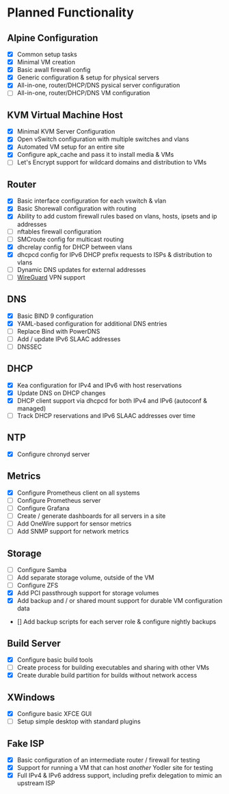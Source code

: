 # Planned Functionality

## Alpine Configuration
- [x] Common setup tasks
- [x] Minimal VM creation
- [x] Basic awall firewall config
- [x] Generic configuration & setup for physical servers
- [x] All-in-one, router/DHCP/DNS pysical server configuration
- [ ] All-in-one, router/DHCP/DNS VM configuration

## KVM Virtual Machine Host
- [x] Minimal KVM Server Configuration
- [x] Open vSwitch configuration with multiple switches and vlans
- [x] Automated VM setup for an entire site
- [x] Configure apk_cache and pass it to install media & VMs
- [ ] Let's Encrypt support for wildcard domains and distribution to VMs

## Router
- [x] Basic interface configuration for each vswitch & vlan
- [x] Basic Shorewall configuration with routing
- [x] Ability to add custom firewall rules based on vlans, hosts, ipsets and ip addresses
- [ ] nftables firewall configuration
- [ ] SMCroute config for multicast routing
- [x] dhcrelay config for DHCP between vlans
- [x] dhcpcd config for IPv6 DHCP prefix requests to ISPs & distribution to vlans
- [ ] Dynamic DNS updates for external addresses
- [ ] [WireGuard](https://www.wireguard.com/) VPN support

## DNS
- [x] Basic BIND 9 configuration
- [x] YAML-based configuration for additional DNS entries
- [ ] Replace Bind with PowerDNS
- [ ] Add / update IPv6 SLAAC addresses
- [ ] DNSSEC

## DHCP
- [x] Kea configuration for IPv4 and IPv6 with host reservations
- [x] Update DNS on DHCP changes
- [x] DHCP client support via dhcpcd for both IPv4 and IPv6 (autoconf & managed)
- [ ] Track DHCP reservations and IPv6 SLAAC addresses over time

## NTP
- [x] Configure chronyd server

## Metrics
- [x] Configure Prometheus client on all systems
- [ ] Configure Prometheus server
- [ ] Configure Grafana
- [ ] Create / generate dashboards for all servers in a site
- [ ] Add OneWire support for sensor metrics
- [ ] Add SNMP support for network metrics

## Storage
- [ ] Configure Samba
- [ ] Add separate storage volume, outside of the VM
- [ ] Configure ZFS
- [x] Add PCI passthrough support for storage volumes
- [x] Add backup and / or shared mount support for durable VM configuration data
- [] Add backup scripts for each server role & configure nightly backups

## Build Server
- [x] Configure basic build tools
- [ ] Create process for building executables and sharing with other VMs
- [x] Create durable build partition for builds without network access

## XWindows
- [x] Configure basic XFCE GUI
- [ ] Setup simple desktop with standard plugins

## Fake ISP
- [x] Basic configuration of an intermediate router / firewall for testing
- [x] Support for running a VM that can host _another_ Yodler site for testing
- [x] Full IPv4 & IPv6 address support, including prefix delegation to mimic an upstream ISP